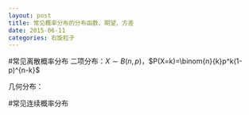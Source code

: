 ```yaml
---
layout: post
title: 常见概率分布的分布函数、期望、方差
date: 2015-06-11
categories: 右旋粒子
---
```


#常见离散概率分布
二项分布：$X\sim B(n,p)$，$P(X=k)=\binom{n}{k}p^k(1-p)^{n-k}$

几何分布：

#常见连续概率分布
